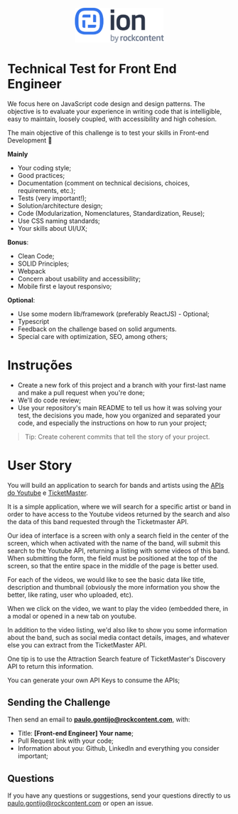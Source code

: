 ﻿<p align="center">
  <img src="Ion_Logo_Color_Tagline.svg" width="200" alt="ION By Rock Content">
</p>

# Technical Test for Front End Engineer

We focus here on JavaScript code design and design patterns. The objective is to evaluate your experience in writing code that is intelligible, easy to maintain, loosely coupled, with accessibility and high cohesion.

The main objective of this challenge is to test your skills in Front-end Development 🥳

**Mainly**
- Your coding style;
- Good practices;
- Documentation (comment on technical decisions, choices, requirements, etc.);
- Tests (very important!);
- Solution/architecture design;
- Code (Modularization, Nomenclatures, Standardization, Reuse);
- Use CSS naming standards;
- Your skills about UI/UX;

**Bonus**:
- Clean Code;
- SOLID Principles;
- Webpack
- Concern about usability and accessibility;
- Mobile first e layout responsivo;

**Optional**:
- Use some modern lib/framework (preferably ReactJS) - Optional;
- Typescript
- Feedback on the challenge based on solid arguments.
- Special care with optimization, SEO, among others;

# Instruções

- Create a new fork of this project and a branch with your first-last name and make a pull request when you're done; 
- We'll do code review;
- Use your repository's main README to tell us how it was solving your test, the decisions you made, how you organized and separated your code, and especially the instructions on how to run your project;

> Tip: Create coherent commits that tell the story of your project.

# User Story
You will build an application to search for bands and artists using the [APIs do Youtube](https://developers.google.com/youtube/v3/getting-started) e [TicketMaster](https://developer.ticketmaster.com/products-and-docs/apis/discovery-api/v2/).

It is a simple application, where we will search for a specific artist or band in order to have access to the Youtube videos returned by the search and also the data of this band requested through the Ticketmaster API.

Our idea of ​​interface is a screen with only a search field in the center of the screen, which when activated with the name of the band, will submit this search to the Youtube API, returning a listing with some videos of this band. When submitting the form, the field must be positioned at the top of the screen, so that the entire space in the middle of the page is better used.

For each of the videos, we would like to see the basic data like title, description and thumbnail (obviously the more information you show the better, like rating, user who uploaded, etc). 

When we click on the video, we want to play the video (embedded there, in a modal or opened in a new tab on youtube.

In addition to the video listing, we'd also like to show you some information about the band, such as social media contact details, images, and whatever else you can extract from the TicketMaster API. 

One tip is to use the Attraction Search feature of TicketMaster's Discovery API to return this information.

You can generate your own API Keys to consume the APIs;

## Sending the Challenge

Then send an email to **paulo.gontijo@rockcontent.com**, with:

- Title: **[Front-end Engineer] Your name**;
- Pull Request link with your code;
- Information about you: Github, LinkedIn and everything you consider important;

## Questions

If you have any questions or suggestions, send your questions directly to us paulo.gontijo@rockcontent.com or open an issue. 
